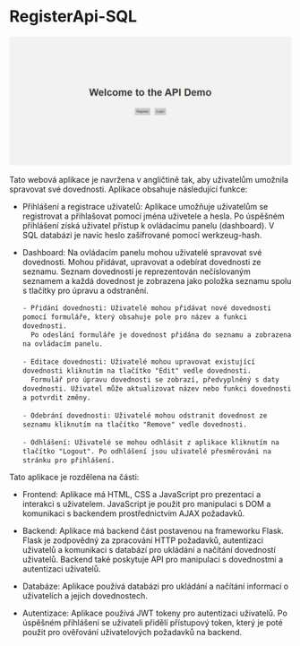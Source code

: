 # RegisterApi-SQL
![Example image](https://github.com/Sw4tCZ/RegisterApi-SQL/blob/main/API1.png)

Tato webová aplikace je navržena v angličtině tak, aby uživatelům umožnila spravovat své dovednosti. Aplikace obsahuje následující funkce:

- Přihlášení a registrace uživatelů: Aplikace umožňuje uživatelům se registrovat a přihlašovat pomocí jména uživetele a hesla. 
  Po úspěšném přihlášení získá uživatel přístup k ovládacímu panelu (dashboard). V SQL databázi je navíc heslo zašifrované pomocí werkzeug-hash.

- Dashboard: Na ovládacím panelu mohou uživatelé spravovat své dovednosti. 
  Mohou přidávat, upravovat a odebírat dovednosti ze seznamu. Seznam dovedností je reprezentován nečíslovaným seznamem a každá dovednost je zobrazena jako       položka seznamu spolu s tlačítky pro úpravu a odstranění.

      - Přidání dovednosti: Uživatelé mohou přidávat nové dovednosti pomocí formuláře, který obsahuje pole pro název a funkci dovednosti. 
        Po odeslání formuláře je dovednost přidána do seznamu a zobrazena na ovládacím panelu.
      
      - Editace dovednosti: Uživatelé mohou upravovat existující dovednosti kliknutím na tlačítko "Edit" vedle dovednosti. 
        Formulář pro úpravu dovednosti se zobrazí, předvyplněný s daty dovednosti. Uživatel může aktualizovat název nebo funkci dovednosti a potvrdit změny.
        
      - Odebrání dovednosti: Uživatelé mohou odstranit dovednost ze seznamu kliknutím na tlačítko "Remove" vedle dovednosti.
      
      - Odhlášení: Uživatelé se mohou odhlásit z aplikace kliknutím na tlačítko "Logout". Po odhlášení jsou uživatelé přesměrováni na stránku pro přihlášení.
     
Tato aplikace je rozdělena na části: 

- Frontend: Aplikace má HTML, CSS a JavaScript pro prezentaci a interakci s uživatelem. JavaScript je použit pro manipulaci s DOM a komunikaci s backendem prostřednictvím AJAX požadavků.

- Backend: Aplikace má backend část postavenou na frameworku Flask. Flask je zodpovědný za zpracování HTTP požadavků, autentizaci uživatelů a komunikaci s databází pro ukládání a načítání dovedností uživatelů. Backend také poskytuje API pro manipulaci s dovednostmi a autentizaci uživatelů.

- Databáze: Aplikace používá databázi pro ukládání a načítání informací o uživatelích a jejich dovednostech. 

- Autentizace: Aplikace používá JWT tokeny pro autentizaci uživatelů. Po úspěšném přihlášení se uživateli přidělí přístupový token, který je poté použit pro ověřování uživatelových požadavků na backend.






